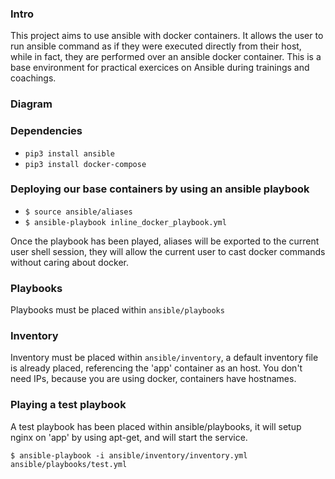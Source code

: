### Intro

This project aims to use ansible with docker containers. It allows the user to run ansible command as if they were executed directly from their host, while in fact, they are performed over an ansible docker container.
This is a base environment for practical exercices on Ansible during trainings and coachings.

### Diagram


### Dependencies
* `pip3 install ansible`
* `pip3 install docker-compose`

### Deploying our base containers by using an ansible playbook
* `$ source ansible/aliases`
* `$ ansible-playbook inline_docker_playbook.yml`

Once the playbook has been played, aliases will be exported to the current user shell session, they will allow the current user to cast docker commands without caring about docker.

### Playbooks

Playbooks must be placed within `ansible/playbooks`

### Inventory

Inventory must be placed within `ansible/inventory`, a default inventory file is already placed, referencing the 'app' container as an host. You don't need IPs, because you are using docker, containers have hostnames.

### Playing a test playbook

A test playbook has been placed within ansible/playbooks, it will setup nginx on 'app' by using apt-get, and will start the service.

`$ ansible-playbook -i ansible/inventory/inventory.yml  ansible/playbooks/test.yml`

